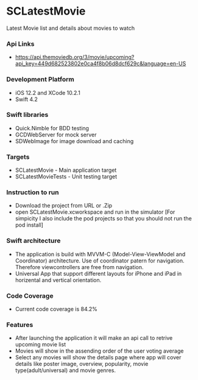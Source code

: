 # SCLatestMovie
Latest Movie list and details about movies to watch

### Api Links
- https://api.themoviedb.org/3/movie/upcoming?api_key=449d682523802e0ca4f8b06d8dcf629c&language=en-US

### Development Platform
- iOS 12.2 and XCode 10.2.1
- Swift 4.2

### Swift libraries 
- Quick.Nimble for BDD testing
- GCDWebServer for mock server
- SDWebImage for image download and caching

### Targets
- SCLatestMovie - Main application target
- SCLatestMovieTests - Unit testing target

### Instruction to run
- Download the project from URL or .Zip
- open SCLatestMovie.xcworkspace and run in the simulator
[For simpicity I also include the pod projects so that you should not run the pod install]

### Swift architecture
- The application is build with MVVM-C (Model-View-ViewModel and Coordinator) architecture. Use of coordinator patern for navigation. Therefore viewcontrollers are free from navigation. 
- Universal App that support different layouts for iPhone and iPad in horizental and vertical orientation.

### Code Coverage
- Current code coverage is 84.2%

### Features
- After launching the application it will make an api call to retrive upcoming movie list
- Movies will show in the assending order of the user voting average
- Select any movies will show the details page where app will cover details like poster image, overview, popularity, movie type(adult/universal) and movie genres.
